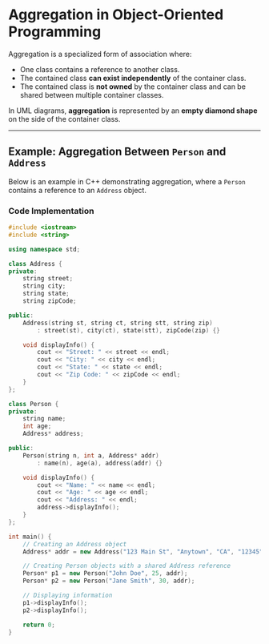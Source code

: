 # Aggregation in Object-Oriented Programming

Aggregation is a specialized form of association where:
- One class contains a reference to another class.
- The contained class **can exist independently** of the container class.
- The contained class is **not owned** by the container class and can be shared between multiple container classes.

In UML diagrams, **aggregation** is represented by an **empty diamond shape** on the side of the container class.

---

## Example: Aggregation Between `Person` and `Address`

Below is an example in C++ demonstrating aggregation, where a `Person` contains a reference to an `Address` object.

### Code Implementation

```cpp
#include <iostream>
#include <string>

using namespace std;

class Address {
private:
    string street;
    string city;
    string state;
    string zipCode;

public:
    Address(string st, string ct, string stt, string zip) 
        : street(st), city(ct), state(stt), zipCode(zip) {}

    void displayInfo() {
        cout << "Street: " << street << endl;
        cout << "City: " << city << endl;
        cout << "State: " << state << endl;
        cout << "Zip Code: " << zipCode << endl;
    }
};

class Person {
private:
    string name;
    int age;
    Address* address;

public:
    Person(string n, int a, Address* addr) 
        : name(n), age(a), address(addr) {}

    void displayInfo() {
        cout << "Name: " << name << endl;
        cout << "Age: " << age << endl;
        cout << "Address: " << endl;
        address->displayInfo();
    }
};

int main() {
    // Creating an Address object
    Address* addr = new Address("123 Main St", "Anytown", "CA", "12345");

    // Creating Person objects with a shared Address reference
    Person* p1 = new Person("John Doe", 25, addr);
    Person* p2 = new Person("Jane Smith", 30, addr);

    // Displaying information
    p1->displayInfo();
    p2->displayInfo();

    return 0;
}
